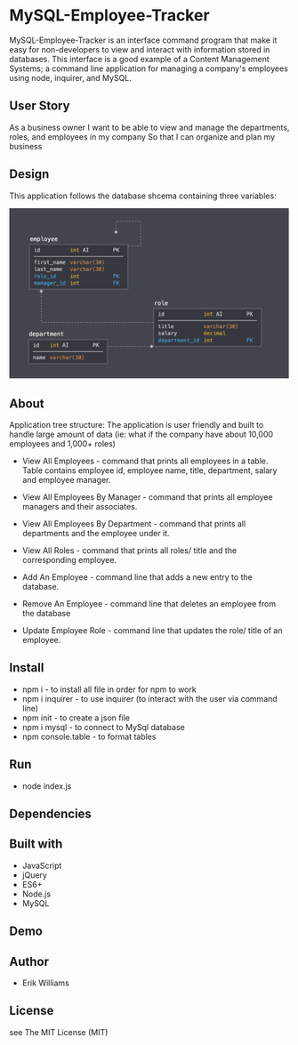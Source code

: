 # MySQL-Employee-Tracker

MySQL-Employee-Tracker is an interface command program that make it easy for non-developers to view and interact with information stored in databases. This interface is a good example of a Content Management Systems; a command line application for managing a company's employees using node, inquirer, and MySQL.


## User Story
As a business owner
I want to be able to view and manage the departments, roles, and employees in my company
So that I can organize and plan my business

## Design

This application follows the database shcema containing three variables:

![](/images/schema.png)

## About

Application tree structure: The application is user friendly and built to handle large amount of data (ie: what if the company have about 10,000 employees and 1,000+ roles)

* View All Employees - command that prints all employees in a table. Table contains employee id, employee name, title, department, salary and employee manager.

* View All Employees By Manager - command that prints all employee managers and their associates.

* View All Employees By Department - command that prints all departments and the employee under it.

* View All Roles - command that prints all roles/ title and the corresponding employee.

* Add An Employee - command line that adds a new entry to the database.

* Remove An Employee - command line that deletes an employee from the database

* Update Employee Role - command line that updates the role/ title of an employee.



## Install
* npm i - to install all file in order for npm to work
* npm i inquirer - to use inquirer (to interact with the user via command line)
* npm init - to create a json file
* npm i mysql - to connect to MySql database
* npm console.table - to format tables

## Run 
* node index.js

## Dependencies
<!-- ![](/images/dep.png) -->

## Built with
* JavaScript
* jQuery
* ES6+
* Node.js
* MySQL

## Demo
 <!-- ![](/images/screen.png) -->
<!-- Do you want to learn more about this program? Please <a href="https://drive.google.com/file/d/1YR7YOwPlGoaFdIdoFeKc9-ysnnY5sM2P/view"> click here for a video demo </a>. --> 

## Author
* Erik Williams 

## License
see The MIT License (MIT)



